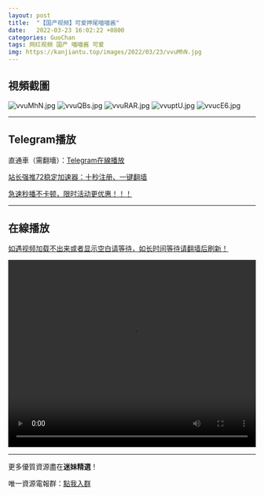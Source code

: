 ```yaml
---
layout: post
title:  "【国产视频】可爱押尾喵喵酱"
date:   2022-03-23 16:02:22 +0800
categories: GuoChan
tags: 网红视频 国产 喵喵酱 可爱
img: https://kanjiantu.top/images/2022/03/23/vvuMhN.jpg
---
```



## 視頻截圖

![vvuMhN.jpg](https://kanjiantu.top/images/2022/03/23/vvuMhN.jpg)
![vvuQBs.jpg](https://kanjiantu.top/images/2022/03/23/vvuQBs.jpg)
![vvuRAR.jpg](https://kanjiantu.top/images/2022/03/23/vvuRAR.jpg)
![vvuptU.jpg](https://kanjiantu.top/images/2022/03/23/vvuptU.jpg)
![vvucE6.jpg](https://kanjiantu.top/images/2022/03/23/vvucE6.jpg)

* * *
## Telegram播放

直通車（需翻墻）：[Telegram在線播放](https://t.me/mimeijingxuan/272)

<u>站长强推72稳定加速器：[十秒注册、一键翻墙](https://72vpn.xyz/#/register?code=mimei) </u>


<u>急速秒播不卡顿，限时活动更优惠！！！</u>
* * *
## 在線播放
<u>如遇视频加载不出来或者显示空白请等待，如长时间等待请翻墙后刷新！</u>
<center><video src="https://cdn.publer.io/uploads/videos/6245a4dbdb27977586aac93b/c58cde6beaf24c091069df1ae61632e8.mp4" width="100%" height="380px" controls="controls"></video></center>


* * *
更多優質資源盡在**迷妹精選**！

唯一資源電報群：[點我入群](https://t.me/mimeijingxuan)


